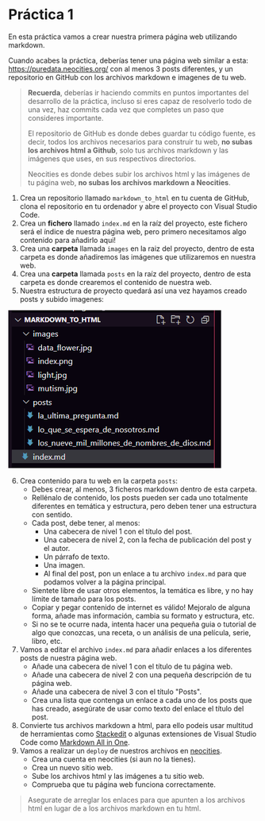 # Práctica 1

En esta práctica vamos a crear nuestra primera página web utilizando markdown.

Cuando acabes la práctica, deberías tener una página web similar a esta: https://puredata.neocities.org/ con al menos 3 posts diferentes, y un repositorio en GitHub con los archivos markdown e imagenes de tu web.

> **Recuerda**, deberías ir haciendo commits en puntos importantes del desarrollo de la práctica, incluso si eres capaz de resolverlo todo de una vez, haz commits cada vez que completes un paso que consideres importante.
>
> El repositorio de GitHub es donde debes guardar tu código fuente, es decir, todos los archivos necesarios para construir tu web, **no subas los archivos html a Github**, solo tus archivos markdown y las imágenes que uses, en sus respectivos directorios.
>
> Neocities es donde debes subir los archivos html y las imágenes de tu página web, **no subas los archivos markdown a Neocities**.

1. Crea un repositorio llamado `markdown_to_html` en tu cuenta de GitHub, clona el repositorio en tu ordenador y abre el proyecto con Visual Studio Code. 
2. Crea un **fichero** llamado `index.md` en la raíz del proyecto, este fichero será el índice de nuestra página web, pero primero necesitamos algo contenido para añadirlo aqui!
3. Crea una **carpeta** llamada `images` en la raiz del proyecto, dentro de esta carpeta es donde añadiremos las imágenes que utilizaremos en nuestra web.
4. Crea una **carpeta** llamada `posts` en la raíz del proyecto, dentro de esta carpeta es donde crearemos el contenido de nuestra web.
5. Nuestra estructura de proyecto quedará así una vez hayamos creado posts y subido imagenes:

![estructura en visual studio code](step1.png)

6. Crea contenido para tu web en la carpeta `posts`:
   - Debes crear, al menos, 3 ficheros markdown dentro de esta carpeta.
   - Rellénalo de contenido, los posts pueden ser cada uno totalmente diferentes en temática y estructura, pero deben tener una estructura con sentido.
   - Cada post, debe tener, al menos:
     - Una cabecera de nivel 1 con el título del post.
     - Una cabecera de nivel 2, con la fecha de publicación del post y el autor.
     - Un párrafo de texto.
     - Una imagen.
     - Al final del post, pon un enlace a tu archivo `index.md` para que podamos volver a la página principal.
    - Sientete libre de usar otros elementos, la temática es libre, y no hay límite de tamaño para los posts.
    - Copiar y pegar contenido de internet es válido! Mejoralo de alguna forma, añade mas información, cambia su formato y estructura, etc.
    - Si no se te ocurre nada, intenta hacer una pequeña guia o tutorial de algo que conozcas, una receta, o un análisis de una película, serie, libro, etc.
7. Vamos a editar el archivo `index.md` para añadir enlaces a los diferentes posts de nuestra página web.
   - Añade una cabecera de nivel 1 con el título de tu página web.
   - Añade una cabecera de nivel 2 con una pequeña descripción de tu página web.
   - Añade una cabecera de nivel 3 con el título "Posts".
   - Crea una lista que contenga un enlace a cada uno de los posts que has creado, asegúrate de usar como texto del enlace el título del post.
8. Convierte tus archivos markdown a html, para ello podeis usar multitud de herramientas como [Stackedit](https://stackedit.io/) o algunas extensiones de Visual Studio Code como [Markdown All in One](https://marketplace.visualstudio.com/items?itemName=yzhang.markdown-all-in-one).
9. Vamos a realizar un `deploy` de nuestros archivos en [neocities](https://neocities.org/).
    - Crea una cuenta en neocities (si aun no la tienes).
    - Crea un nuevo sitio web.
    - Sube los archivos html y las imágenes a tu sitio web.
    - Comprueba que tu página web funciona correctamente.
>Asegurate de arreglar los enlaces para que apunten a los archivos html en lugar de a los archivos markdown en tu html.




